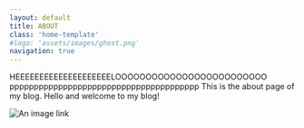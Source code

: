 ```yaml
---
layout: default
title: ABOUT
class: 'home-template'
#logo: 'assets/images/ghost.png'
navigation: true
---
```

HEEEEEEEEEEEEEEEEEEEELOOOOOOOOOOOOOOOOOOOOOOOOO
ppppppppppppppppppppppppppppppppppppppp
This is the about page of my blog.
Hello and welcome to my blog!

![An image link](/assets/images/screen1.png)
